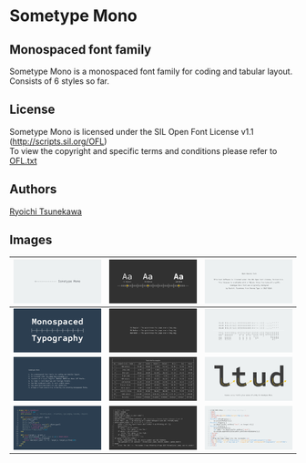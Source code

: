 # Sometype Mono

## Monospaced font family

Sometype Mono is a monospaced font family for coding and tabular layout.  
Consists of 6 styles so far.

## License

Sometype Mono is licensed under the SIL Open Font License v1.1 (<http://scripts.sil.org/OFL>)  
To view the copyright and specific terms and conditions please refer to [OFL.txt](https://github.com/dharmatype/Sometype-Mono/blob/master/OFL.txt)

## Authors

[Ryoichi Tsunekawa](http://dharmatype.com)  


## Images



![/documents/img/SometypeMono_001.png](/documents/img/SometypeMono_001.png)|![/documents/img/SometypeMono_002.png](/documents/img/SometypeMono_002.png)|![/documents/img/SometypeMono_010.png](/documents/img/SometypeMono_010.png)
----|---- |----
![/documents/img/SometypeMono_005.png](/documents/img/SometypeMono_005.png)|![/documents/img/SometypeMono_003.png](/documents/img/SometypeMono_003.png)|![/documents/img/SometypeMono_006.png](/documents/img/SometypeMono_006.png)
![/documents/img/SometypeMono_011.png](/documents/img/SometypeMono_011.png)|![/documents/img/SometypeMono_007.png](/documents/img/SometypeMono_007.png)|![/documents/img/SometypeMono_004.png](/documents/img/SometypeMono_004.png)
![/documents/img/SometypeMono_009.png](/documents/img/SometypeMono_009.png)|![/documents/img/SometypeMono_012.png](/documents/img/SometypeMono_012.png)|![/documents/img/SometypeMono_008.png](/documents/img/SometypeMono_008.png)
